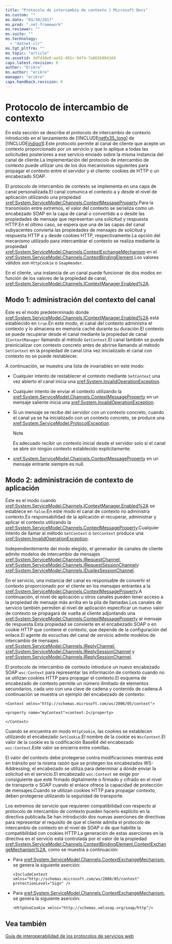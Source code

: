 ```yaml
---
title: "Protocolo de intercambio de contexto | Microsoft Docs"
ms.custom: ""
ms.date: "03/30/2017"
ms.prod: ".net-framework"
ms.reviewer: ""
ms.suite: ""
ms.technology: 
  - "dotnet-clr"
ms.tgt_pltfrm: ""
ms.topic: "article"
ms.assetid: 3dfd38e0-ae52-491c-94f4-7a862b9843d4
caps.latest.revision: 6
author: "Erikre"
ms.author: "erikre"
manager: "erikre"
caps.handback.revision: 6
---
```

# Protocolo de intercambio de contexto
En esta sección se describe el protocolo de intercambio de contexto introducido en el lanzamiento de [!INCLUDE[netfx35_long](../../../../includes/netfx35-long-md.md)] de [!INCLUDE[indigo1](../../../../includes/indigo1-md.md)].Este protocolo permite al canal de cliente que acepte un contexto proporcionado por un servicio y que lo aplique a todas las solicitudes posteriores a ese servicio enviado sobre la misma instancia del canal de cliente.La implementación del protocolo de intercambio de contexto puede utilizar uno de los dos mecanismos siguientes para propagar el contexto entre el servidor y el cliente: cookies de HTTP o un encabezado SOAP.  
  
 El protocolo de intercambio de contexto se implementa en una capa de canal personalizada.El canal comunica el contexto a y desde el nivel de aplicación utilizando una propiedad <xref:System.ServiceModel.Channels.ContextMessageProperty>.Para la transmisión entre extremos, el valor del contexto se serializa como un encabezado SOAP en la capa de canal o convertido a o desde las propiedades de mensaje que representan una solicitud y respuesta HTTP.En el último caso, se espera que una de las capas del canal subyacentes convierta las propiedades de mensajes de solicitud y respuesta HTTP a y desde cookies HTTP, respectivamente.La opción del mecanismo utilizado para intercambiar el contexto se realiza mediante la propiedad <xref:System.ServiceModel.Channels.ContextExchangeMechanism> en el <xref:System.ServiceModel.Channels.ContextBindingElement>.Los valores válidos son `HttpCookie` o `SoapHeader`.  
  
 En el cliente, una instancia de un canal puede funcionar de dos modos en función de los valores de la propiedad de canal, <xref:System.ServiceModel.Channels.IContextManager.Enabled%2A>.  
  
## Modo 1: administración del contexto del canal  
 Éste es el modo predeterminado donde <xref:System.ServiceModel.Channels.IContextManager.Enabled%2A> está establecido en `true`.En este modo, el canal del contexto administra el contexto y lo almacena en memoria caché durante su duración.El contexto se puede recuperar desde el canal mediante la propiedad de canal `IContextManager` llamando al método `GetContext`.El canal también se puede preinicializar con contexto concreto antes de abrirse llamando al método `SetContext` en la propiedad de canal.Una vez inicializado el canal con contexto no se puede restablecer.  
  
 A continuación, se muestra una lista de invariables en este modo:  
  
-   Cualquier intento de restablecer el contexto mediante `SetContext` una vez abierto el canal inicia una <xref:System.InvalidOperationException>.  
  
-   Cualquier intento de enviar el contexto utilizando la <xref:System.ServiceModel.Channels.ContextMessageProperty> en un mensaje saliente inicia una <xref:System.InvalidOperationException>.  
  
-   Si un mensaje se recibe del servidor con un contexto concreto, cuando el canal ya se ha inicializado con un contexto concreto, se produce una <xref:System.ServiceModel.ProtocolException>.  
  
    > [!NOTE]
    >  Es adecuado recibir un contexto inicial desde el servidor solo si el canal se abre sin ningún contexto establecido explícitamente.  
  
-   <xref:System.ServiceModel.Channels.ContextMessageProperty> en un mensaje entrante siempre es null.  
  
## Modo 2: administración de contexto de aplicación  
 Éste es el modo cuando <xref:System.ServiceModel.Channels.IContextManager.Enabled%2A> se establece en `false`.En este modo el canal de contexto no administra contexto.Es responsabilidad de la aplicación el recuperar, administrar y aplicar el contexto utilizando la <xref:System.ServiceModel.Channels.ContextMessageProperty>.Cualquier intento de llamar al método `GetContext` o `SetContext` produce una <xref:System.InvalidOperationException>.  
  
 Independientemente del modo elegido, el generador de canales de cliente admite modelos de intercambio de mensajes <xref:System.ServiceModel.Channels.IRequestChannel>, <xref:System.ServiceModel.Channels.IRequestSessionChannel>y <xref:System.ServiceModel.Channels.IDuplexSessionChannel>.  
  
 En el servicio, una instancia del canal es responsable de convertir el contexto proporcionado por el cliente en los mensajes entrantes a la <xref:System.ServiceModel.Channels.ContextMessageProperty>.A continuación, el nivel de aplicación u otros canales pueden tener acceso a la propiedad de mensaje más arriba en la pila de llamadas.Los canales de servicio también permiten al nivel de aplicación especificar un nuevo valor de contexto se propagará de vuelta al cliente adjuntando una <xref:System.ServiceModel.Channels.ContextMessageProperty> al mensaje de respuesta.Esta propiedad se convierte en el encabezado SOAP o en cookie HTTP que contiene el contexto, que depende de la configuración del enlace.El agente de escuchas del canal de servicio admite modelos de intercambio de mensajes <xref:System.ServiceModel.Channels.IReplyChannel>, <xref:System.ServiceModel.Channels.IReplySessionChannel> y <xref:System.ServiceModel.Channels.IReplySessionChannel>.  
  
 El protocolo de intercambio de contexto introduce un nuevo encabezado SOAP `wsc:Context` para representar las información de contexto cuando no se utilizan cookies HTTP para propagar el contexto.El esquema de encabezado de contexto permite un número ilimitado de elementos secundarios, cada uno con una clave de cadena y contenido de cadena.A continuación se muestra un ejemplo del encabezado de contexto:  
  
 `<Context xmlns="http://schemas.microsoft.com/ws/2006/05/context">`  
  
 `<property name="myContext">context-2</property>`  
  
 `</Context>`  
  
 Cuando se encuentra en modo `HttpCookie`, las cookies se establecen utilizando el encabezado `SetCookie`.El nombre de la cookie es `WscContext`.El valor de la cookie es la codificación Base64 del encabezado `wsc:Context`.Este valor se encierra entre comillas.  
  
 El valor del contexto debe protegerse contra modificaciones mientras esté en tránsito por la misma razón que se protegen los encabezados WS\-Addressing; el encabezado se utiliza para determinar a dónde enviar la solicitud en el servicio.El encabezado `wsc:Context` se exige por consiguiente que esté firmado digitalmente o firmado y cifrado en el nivel de transporte o SOAP cuando el enlace ofrece la capacidad de protección de mensajes.Cuando se utilizan cookies HTTP para propagar contexto, deben protegerse utilizando la seguridad de transporte.  
  
 Los extremos de servicio que requieren compatibilidad con respecto al protocolo de intercambio de contexto pueden hacerlo explícito en la directiva publicada.Se han introducido dos nuevas aserciones de directivas para representar el requisito de que el cliente admita el protocolo de intercambio de contexto en el nivel de SOAP o de que habilite la compatibilidad con cookies HTTP.La generación de estas aserciones en la directiva en el servicio está controlada por el valor de la propiedad <xref:System.ServiceModel.Channels.ContextBindingElement.ContextExchangeMechanism%2A>, como se muestra a continuación:  
  
-   Para <xref:System.ServiceModel.Channels.ContextExchangeMechanism>, se genera la siguiente aserción:  
  
    ```  
    <IncludeContext   
    xmlns="http://schemas.microsoft.com/ws/2006/05/context"  
    protectionLevel="Sign" />  
    ```  
  
-   Para <xref:System.ServiceModel.Channels.ContextExchangeMechanism>, se genera la siguiente aserción:  
  
    ```  
    <HttpUseCookie xmlns="http://schemas.xmlsoap.org/soap/http"/>  
    ```  
  
## Vea también  
 [Guía de interoperabilidad de los protocolos de servicios web](../../../../docs/framework/wcf/feature-details/web-services-protocols-interoperability-guide.md)